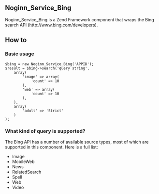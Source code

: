## Noginn_Service_Bing ##
Noginn_Service_Bing is a Zend Framework component that wraps the Bing search API (http://www.bing.com/developers).

## How to ##
### Basic usage ###

    $bing = new Noginn_Service_Bing('APPID');
    $result = $bing->search('query string', 
        array(
            'image' => array(
                'count' => 10
            ),
            'web' => array(
                'count' => 10
            ),
        ),
        array(
            'adult' => 'Strict'
        )
    );

### What kind of query is supported? ###
The Bing API has a number of available source types, most of which are supported in this component. Here is a full list:

* Image
* MobileWeb
* News
* RelatedSearch
* Spell
* Web
* Video
